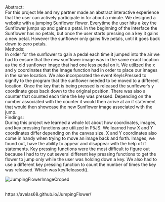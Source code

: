 Abstract:<br>
For this project Me and my partner made an abstract interactive experience that the user can actively participate in for about a minute. We designed a website with a jumping Sunflower flower. Everytime the user hits a key the Sunflower jumps up and gains a petal. In the beginning of the interface the Sunflower has no petals, but once the user starts pressing on a key it gains a new petal. However the sunflower only gains five petals, until it goes back down to zero petals. <br>
Methods:<br>
In order for the sunflower to gain a pedal each time it jumped into the air we had to ensure that the new sunflower image was in the same exact location as the old sunflower image that had one less pedal on it. We utilized the x and y coordinates that the Image function had in order to place our images in the same location. We also incorporated the event KeyIsPressed to signify to the program that the sunflower needed to be moved to a different location. Once the key that is being pressed is released the sunflower’s y coordinate goes back down to the original position. There was also a counter that counted each time the key was pressed. Depending on the number associated with the counter it would then arrive at an if statement that would then showcase the new Sunflower image associated with the jump.<br>
Findings:<br>
	During this project we learned a whole lot about how coordinates, images, and key pressing functions are utilized in P5JS. We learned how X and Y coordinates differ depending on the canvas size. X and Y coordinates also come in handy when trying to move an image back and forth. Images, we found out, have the ability to appear and disappear with the help of if statements. Key pressing functions were the most difficult to figure out because I had to try out several different key pressing functions to get the flower to jump only while the user was holding down a key. We also had to use a different key pressing function to count the number of times the key was released. Which was keyReleased().<br>

 ![JumpingFlowerImageCroped](https://github.com/avelas68/Jumping-Flower/assets/47703183/936961d9-b69b-45ed-9209-721e4add8b35)

<br>
https://avelas68.github.io/JumpingFlower/
